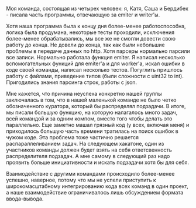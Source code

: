 Моя команда, состоящая из четырех человек: я, Катя, Саша и Бердибек - писала часть программы, отвечающую за emiter и writer'ы.

Хотя наша программа была к концу дня более-менее работоспособна, логика была продумана, некоторые тесты проходили, исключения более-менее обрабатывались, мы все же не смогли довести свою работу до конца. Не довели до конца, так как были небольшие проблемы в передаче данных по http. Хотя парсеры нормально парсили все записи. Нормально работала функция emiter. Я написал несколько вспомогательных функций для emiter'a и для worker'a, искал ошибки в коде своей команды, написал несколько тестов. Погуглить пришлось работу с файлами, приведение типов (были сложности с uint32 to int). Пригодились знания парсинга строк, работы с json.

Мне кажется, что причина неуспеха конкретно нашей группы заключалась в том, что в нашей маленькой команде не было четко обозначенного куратора, который бы распределял подзадачи. В итоге, мы писали большую функцию, на которую налагалось много задач, всей командой и за одним компом, вместо того чтобы делать это параллельно. Еще заметно машал грязный код (у всех, включая меня) и приходилось большую часть времени тратилась на поиск ошибок в чужом коде. Эта проблема тоже частично решается распараллеливанием задач. На следующем хакатоне, один из участников команды должен будет взять на себя ответсвенность распределителя подзадач. А мне самому в следующий раз надо проявить больше инициативности и искать подзадачи хотя бы для себя.

Взаимодействие с другими командами происходило более-менее успешно, наверное, потому что мы не успели приступить к широкомасштабному интегрированию кода всех команд в один проект, а наше взаимодействие ограничивалось лишь обсуждением формата ввода-вывода.
